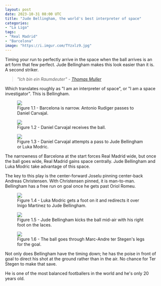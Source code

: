 ```yaml
---
layout: post
date: 2023-10-31 08:00 UTC
title: "Jude Bellingham, the world's best interpreter of space"
categories:
- "La Liga"
tags:
- "Real Madrid"
- "Barcelona"
image: "https://i.imgur.com/TYzxlz9.jpg"
---
```



Timing your run to perfectly arrive in the space when the ball arrives is an art form that few perfect. Jude Bellingham makes this look easier than it is. A second striker.

<!---more--->

> *"Ich bin ein Raumdeuter" - [Thomas Muller](https://jobsinfootball.com/blog/raumdeuter-role-explained/)*

Which translates roughly as "I am an interpreter of space", or "I am a space investigator". This is Bellingham. 

<figure>
    <img src="https://i.imgur.com/pnny1Am.jpg">
    <figcaption>Figure 1.1 - Barcelona is narrow. Antonio Rudiger passes to Daniel Carvajal.</figcaption>
</figure> 

<figure>
    <img src="https://i.imgur.com/orq22J5.jpg">
    <figcaption>Figure 1.2 - Daniel Carvajal receives the ball.</figcaption>
</figure> 

<figure>
    <img src="https://i.imgur.com/TYzxlz9.jpg">
    <figcaption>Figure 1.3 - Daniel Carvajal attempts a pass to Jude Bellingham or Luka Modric.</figcaption>
</figure> 

The narrowness of Barcelona at the start forces Real Madrid wide, but once the ball goes wide, Real Madrid gains space centrally. Jude Bellingham and Luka Modric take advantage of this space. 

The key to this play is the center-forward Joselu pinning center-back Andreas Christensen. With Christensen pinned, it is man-to-man. Bellingham has a free run on goal once he gets past Oriol Romeu. 

<figure>
    <img src="https://i.imgur.com/7tlk3vU.jpg">
    <figcaption>Figure 1.4 - Luka Modric gets a foot on it and redirects it over Inigo Martinez to Jude Bellingham.</figcaption>
</figure> 

<figure>
    <img src="https://i.imgur.com/dLR7hSX.jpg">
    <figcaption>Figure 1.5 - Jude Bellingham kicks the ball mid-air with his right foot on the laces.</figcaption>
</figure> 

<figure>
    <img src="https://i.imgur.com/qI8qDUB.jpg">
    <figcaption>Figure 1.6 - The ball goes through Marc-Andre ter Stegen's legs for the goal.</figcaption>
</figure> 

Not only does Bellingham have the timing down; he has the poise in front of goal to direct his shot at the ground rather than in the air. No chance for Ter Stegen to make that save.

He is one of the most balanced footballers in the world and he's only 20 years old. 
